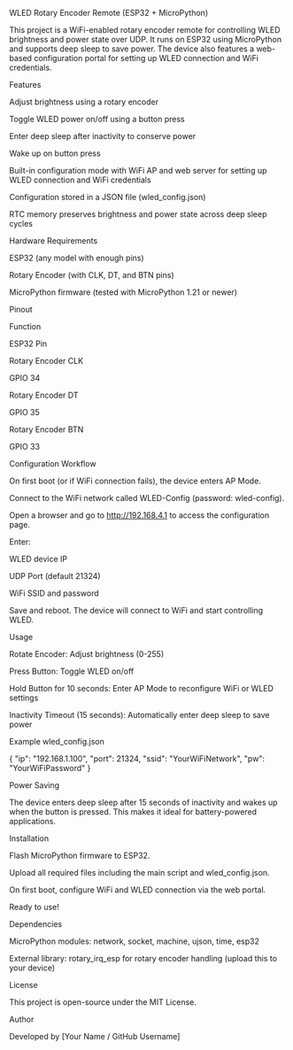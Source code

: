 WLED Rotary Encoder Remote (ESP32 + MicroPython)

This project is a WiFi-enabled rotary encoder remote for controlling WLED brightness and power state over UDP. It runs on ESP32 using MicroPython and supports deep sleep to save power. The device also features a web-based configuration portal for setting up WLED connection and WiFi credentials.

Features

Adjust brightness using a rotary encoder

Toggle WLED power on/off using a button press

Enter deep sleep after inactivity to conserve power

Wake up on button press

Built-in configuration mode with WiFi AP and web server for setting up WLED connection and WiFi credentials

Configuration stored in a JSON file (wled_config.json)

RTC memory preserves brightness and power state across deep sleep cycles

Hardware Requirements

ESP32 (any model with enough pins)

Rotary Encoder (with CLK, DT, and BTN pins)

MicroPython firmware (tested with MicroPython 1.21 or newer)

Pinout

Function

ESP32 Pin

Rotary Encoder CLK

GPIO 34

Rotary Encoder DT

GPIO 35

Rotary Encoder BTN

GPIO 33

Configuration Workflow

On first boot (or if WiFi connection fails), the device enters AP Mode.

Connect to the WiFi network called WLED-Config (password: wled-config).

Open a browser and go to http://192.168.4.1 to access the configuration page.

Enter:

WLED device IP

UDP Port (default 21324)

WiFi SSID and password

Save and reboot. The device will connect to WiFi and start controlling WLED.

Usage

Rotate Encoder: Adjust brightness (0-255)

Press Button: Toggle WLED on/off

Hold Button for 10 seconds: Enter AP Mode to reconfigure WiFi or WLED settings

Inactivity Timeout (15 seconds): Automatically enter deep sleep to save power

Example wled_config.json

{
    "ip": "192.168.1.100",
    "port": 21324,
    "ssid": "YourWiFiNetwork",
    "pw": "YourWiFiPassword"
}

Power Saving

The device enters deep sleep after 15 seconds of inactivity and wakes up when the button is pressed. This makes it ideal for battery-powered applications.

Installation

Flash MicroPython firmware to ESP32.

Upload all required files including the main script and wled_config.json.

On first boot, configure WiFi and WLED connection via the web portal.

Ready to use!

Dependencies

MicroPython modules: network, socket, machine, ujson, time, esp32

External library: rotary_irq_esp for rotary encoder handling (upload this to your device)

License

This project is open-source under the MIT License.

Author

Developed by [Your Name / GitHub Username]

